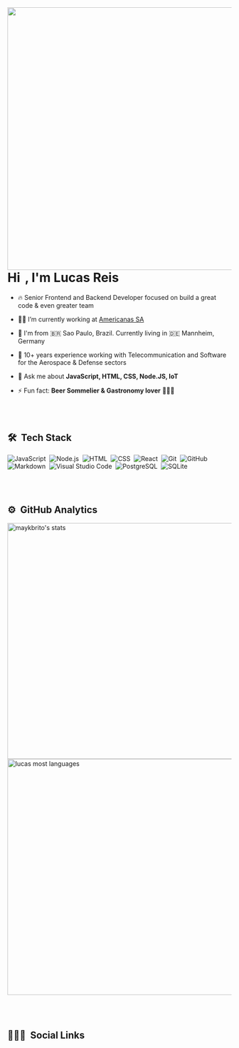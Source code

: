 <img align="right" height="590em" src="https://raw.githubusercontent.com/gist/lucascmreis/d0b290f0c3d4c65d4713d08749f517ae/raw/8cdb1535333f5637a91b6deed80fff43a1ad69e6/github-card.svg"/>

<h1 align="left">Hi <img src="https://raw.githubusercontent.com/kaueMarques/kaueMarques/master/hi.gif" width="4px">, I'm Lucas Reis</h1>


- 🔥 Senior Frontend and Backend Developer focused on build a great code & even greater team 

- 👨‍💻 I’m currently working at [Americanas SA](https://ri.americanas.com/)

- 🔭 I'm from 🇧🇷 Sao Paulo, Brazil. Currently living in 🇩🇪 Mannheim, Germany

- 🧪 10+ years experience working with Telecommunication and Software for the Aerospace & Defense sectors 

- 💬 Ask me about **JavaScript, HTML, CSS, Node.JS, IoT**

- ⚡ Fun fact:  **Beer Sommelier & Gastronomy lover** 👨🏽‍🍳

<br><br>

## 🛠 &nbsp;Tech Stack

![JavaScript](https://img.shields.io/badge/-JavaScript-05122A?style=flat&logo=javascript)&nbsp;
![Node.js](https://img.shields.io/badge/-Node.js-05122A?style=flat&logo=node.js)&nbsp;
![HTML](https://img.shields.io/badge/-HTML-05122A?style=flat&logo=HTML5)&nbsp;
![CSS](https://img.shields.io/badge/-CSS-05122A?style=flat&logo=CSS3&logoColor=1572B6)&nbsp;
![React](https://img.shields.io/badge/-React-05122A?style=flat&logo=react)&nbsp;
![Git](https://img.shields.io/badge/-Git-05122A?style=flat&logo=git)&nbsp;
![GitHub](https://img.shields.io/badge/-GitHub-05122A?style=flat&logo=github)&nbsp;
![Markdown](https://img.shields.io/badge/-Markdown-05122A?style=flat&logo=markdown)&nbsp;
![Visual Studio Code](https://img.shields.io/badge/-Visual%20Studio%20Code-05122A?style=flat&logo=visual-studio-code&logoColor=007ACC)&nbsp;
![PostgreSQL](https://img.shields.io/badge/-PostgreSQL-05122A?style=flat&logo=postgresql)&nbsp;
![SQLite](https://img.shields.io/badge/-SQLite-05122A?style=flat&logo=sqlite)&nbsp;

<br><br>

## ⚙️ &nbsp;GitHub Analytics

<p align="left">
<img width="530em" src="https://github-readme-stats.vercel.app/api?username=lucascmreis&show_icons=true&theme=vision-friendly-dark" alt="maykbrito's stats"/>
<img width="530em" src="https://github-readme-stats.vercel.app/api/top-langs/?username=lucascmreis&layout=compact&theme=vision-friendly-dark" alt="lucas most languages"/>
</p>

<br><br>

## 👨🏽‍🦲 &nbsp;Social Links



<!--
**lucascmreis/lucascmreis** is a ✨ _special_ ✨ repository because its `README.md` (this file) appears on your GitHub profile.

Here are some ideas to get you started:

- 🔭 I’m currently working on ...
- 🌱 I’m currently learning ...
- 👯 I’m looking to collaborate on ...
- 🤔 I’m looking for help with ...
- 💬 Ask me about ...
- 📫 How to reach me: ...
- 😄 Pronouns: ...
- ⚡ Fun fact: ...
-->
